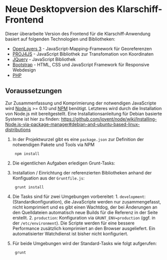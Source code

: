 # Neue Desktopversion des Klarschiff-Frontend

Dieser überarbeite Version des Frontend für die Klarschiff-Anwendung basiert auf folgenden Technologien und Bibliotheken:
* [OpenLayers 3](http://openlayers.org) - JavaScript-Mapping-Framework für Georeferenzen
* [PROJ4JS](https://github.com/proj4js/proj4js) - JavaScript Bibliothek zur Transfomation von Koordinaten
* [JQuery](http://jquery.com) - JavaScript Bibliothek
* [Bootstrap](http://getbootstrap.com) - HTML, CSS und JavaScript Framework für Responsive Webdesign
* [PHP](http://php.net)

## Voraussetzungen

Zur Zusammenfassung und Komprimierung der notwendigen JavaScripte wird [Node.js](http://nodejs.org/) >= 0.10 und [NPM](http://npmjs.org/) benötigt. Letzteres wird durch die Installation von Node.js mit bereitgestellt.
Eine Installationsanleitung für Debian basierte Systeme ist hier zu finden: https://github.com/joyent/node/wiki/Installing-Node.js-via-package-manager#debian-and-ubuntu-based-linux-distributions

1. In der Projektwurzel gibt es eine `package.json` zur Definition der notwendigen Pakete und Tools via NPM
  
        npm install

1. Die eigentlichen Aufgaben erledigen Grunt-Tasks:
  1. Installation / Einrichtung der referenzierten Bibliotheken anhand der Konfiguation aus der `Gruntfile.js`: 

          grunt install 

  1. Die Tasks sind für zwei Umgebungen vorbereitet: 
    1. `development`: (Standardkonfiguration), die JavaScripte werden nur zusammengefasst, nicht komprimiert und es gibt einen Wachtdog, der bei Änderungen an den Quelldateien automatisch neue Builds für die Referenz in der Seite erstellt.
    2. `production`: Konfiguration via `GRUNT_ENV=production` (ggf. in der `/etc/environment`). Die Scripte werden für eine bessere Performance zusätzlich komprimiert an den Browser ausgeliefert. Ein automatisierter Watchdienst ist bisher nicht konfiguriert.
  
  1. Für beide Umgebungen wird der Standard-Tasks wie folgt aufgerufen:
  
          grunt
